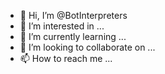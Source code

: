- 👋 Hi, I’m @BotInterpreters
- 👀 I’m interested in ...
- 🌱 I’m currently learning ...
- 💞️ I’m looking to collaborate on ...
- 📫 How to reach me ...

<!---
BotInterpreters/BotInterpreters is a ✨ special ✨ repository because its `README.md` (this file) appears on your GitHub profile.
You can click the Preview link to take a look at your changes.
--->
